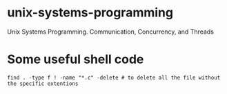 # unix-systems-programming
Unix Systems Programming. Communication, Concurrency, and Threads

# Some useful shell code

    find . -type f ! -name "*.c" -delete # to delete all the file without the specific extentions 
